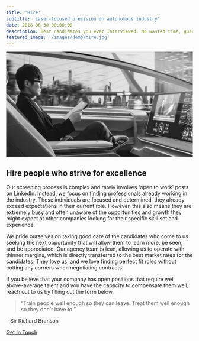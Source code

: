 ```yaml
---
title: 'Hire'
subtitle: 'Laser-focused precision on autonomous industry'
date: 2018-06-30 00:00:00
description: Best candidates you ever interviewed. No wasted time, guaranteed.
featured_image: '/images/demo/hire.jpg'
---
```


![](/images/demo/hire-2.jpg)

## Hire people who strive for excellence 

Our screening process is complex and rarely involves 'open to work' posts on LinkedIn. Instead, we focus on finding professionals already working in the industry. These individuals are focused and determined, they already exceed expectations in their current role. However, this also means they are extremely busy and often unaware of the opportunities and growth they might expect at other companies looking for their specific skill set and experience. 

We pride ourselves on taking good care of the candidates who come to us seeking the next opportunity that will allow them to learn more, be seen, and be appreciated. Our agency team is lean, allowing us to operate with thinner margins, which is directly transferred to the best market rates for the candidates. They love us, and we love finding perfect fit roles without cutting any corners when negotiating contracts. 

If you believe that your company has open positions that require well above-average talent and you have the capacity to compensate them well, reach out to us by filling out the form below. 


> “Train people well enough so they can leave. Treat them well enough so they don't have to.”

– Sir Richard Branson

<a href="https://autonomyheroes.com/hire" class="button button--large">Get In Touch</a>
